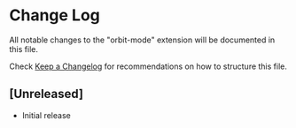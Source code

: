 # Change Log

All notable changes to the "orbit-mode" extension will be documented in this file.

Check [Keep a Changelog](http://keepachangelog.com/) for recommendations on how to structure this file.

## [Unreleased]

- Initial release